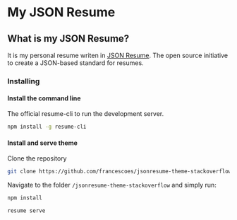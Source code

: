 # My JSON Resume

## What is my JSON Resume?

It is my personal resume writen in [JSON Resume](https://jsonresume.org/). The open source initiative to create a JSON-based standard for resumes.

### Installing

#### Install the command line

The official resume-cli to run the development server.

```bash 
npm install -g resume-cli
```

#### Install and serve theme

Clone the repository

```bash
git clone https://github.com/francescoes/jsonresume-theme-stackoverflow.git jsonresume-theme-stackoverflow
```

Navigate to the folder `/jsonresume-theme-stackoverflow` and simply run:

```bash
npm install
```

```bash
resume serve
```
